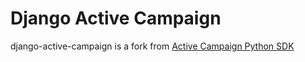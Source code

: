 # Django Active Campaign

django-active-campaign is a fork from [Active Campaign Python SDK](https://github.com/apollodatasolutions/active-campaign-python)